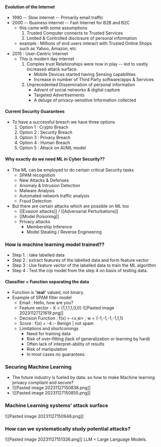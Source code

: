 #### Evolution of the Internet
- 1990 -- Slow internet -- Primarily email traffic
- 2000 -- Business internet -- Fast Internet for B2B and B2C
	- this came with some assumptions
		1. Trusted Computer connects to Trusted Services
		2. Limited & Controlled disclosure of personal information
	- example : Millions of end users interact with Trusted Online Shops such as Yahoo, Amazon, etc
- 2015 : User-Centric Internet
	- This is modern day internet
		1. Complex trust Relationships were now in play -- led to vastly increased attack surface.
			* Mobile Devices started having Sensing capabilities
			* Increase in number of Third Party software/apps & Services
		2. Unprecedented Dissemination of personal information
			- Advent of social networks & digital capture
			- Targeted Advertisements
			- A deluge of privacy-sensitive Information collected
#### Current Security Guarantees
- To have a successful breach we have three options
	1. Option 1 : Crypto Breach
	2. Option 2 : Security Breach
	3. Option 3 : Privacy Breach
	4. Option 4 : Human Breach
	5. Option 5 : Attack on AI/ML model
#### Why exactly do we need ML in Cyber Security??
- The ML can be employed to do certain critical Security tasks
	- SPAM recognition
	- New Attacks & Defenses
	- Anomaly & Intrusion Detection
	- Malware Analysis
	- Automated network traffic analysis
	- Fraud Detection
- But there are certain attacks which are possible on ML too
	- [[Evasion attacks]] / [[Adversarial Perturbations]]
	- [[Model Poisoning]] 
	- Privacy attacks
		- Membership Inference
		- Model Stealing / Reverse Engineering
### How is machine learning model trained?? 
- Step 1. : take labelled data
- Step 2 : extract features of the labelled data and form feature vector
- Step 3 : Use feature vector of the labelled data to train the ML algorithm 
- Step 4 : Test the o/p model from the step 4 on basis of testing data.
#### Classifier = Function separating the data
- Function is **'real'** valued, not binary.
- Example of SPAM filter model
	- Email : Hello, how are you?
	- Feature vector - X = {1,1,1,1,0,0} ![[Pasted image 20231127121619.png]]
	- Decision Function : f(x) = <x,w> ; w = {-1,-1,-1,-1,1,1}
	- Score : f(x) = -4 :- Benign | not spam
	- Limitations and shortcomings
		- Need for training data
		- Risk of over-fitting (lack of generalization or learning by hard)
		- Often lack of interpret-ability of results
		- Risk of manipulation
		- In most cases no guarantees. 
### Securing Machine Learning 
- The future industry is fueled by data. so how to make Machine learning privacy compliant and secure?
- ![[Pasted image 20231127150838.png]]
- ![[Pasted image 20231127150855.png]]
### Machine Learning systems' attack surface
![[Pasted image 20231127150948.png]]
### How can we systematically study potential attacks?
![[Pasted image 20231127151326.png]]
							LLM = Large Language Models. 
